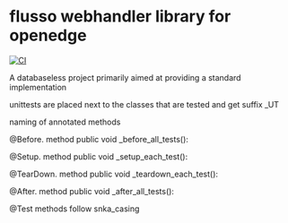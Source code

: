 # flusso webhandler library for openedge

[![CI](https://github.com/FlussoBV/openedge-fwebh/actions/workflows/ci.yaml/badge.svg)](https://github.com/FlussoBV/openedge-fwebh/actions/workflows/ci.yaml)

A databaseless project primarily aimed at providing a standard implementation 

unittests are placed next to the classes that are tested and get suffix _UT

naming of annotated methods

  @Before.
  method public void _before_all_tests():

  @Setup.
  method public void _setup_each_test():
  
  @TearDown.
  method public void _teardown_each_test():
  
  @After.
  method public void _after_all_tests():

  @Test methods follow snka_casing
